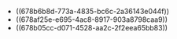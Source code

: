 - ((678b6b8d-773a-4835-bc6c-2a36143e044f))
- ((678af25e-e695-4ac8-8917-903a8798caa9))
- ((678b05cc-d071-4528-aa2c-2f2eea65bb83))